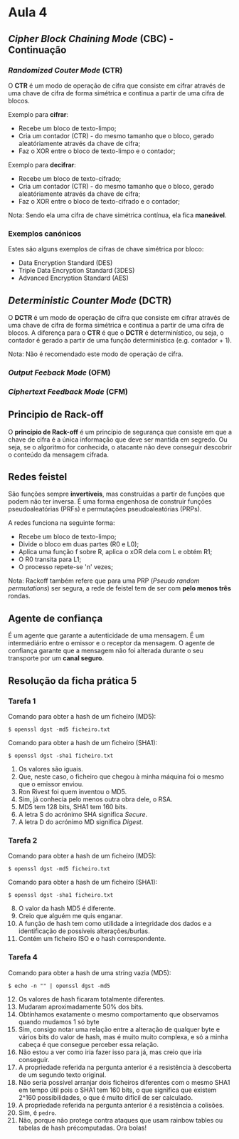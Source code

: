# Aula 4

## *Cipher Block Chaining Mode* (CBC) - Continuação

### *Randomized Couter Mode* (CTR)
O **CTR** é um modo de operação de cifra que consiste em cifrar através de uma chave de cifra de forma simétrica e continua a partir de uma cifra de blocos.

Exemplo para **cifrar**:
 - Recebe um bloco de texto-limpo;
 - Cria um contador (CTR) - do mesmo tamanho que o bloco, gerado aleatóriamente através da chave de cifra;
 - Faz o XOR entre o bloco de texto-limpo e o contador;

Exemplo para **decifrar**:
 - Recebe um bloco de texto-cifrado;
 - Cria um contador (CTR) - do mesmo tamanho que o bloco, gerado aleatóriamente através da chave de cifra;
 - Faz o XOR entre o bloco de texto-cifrado e o contador;

Nota: Sendo ela uma cifra de chave simétrica contínua, ela fica **maneável**.

### Exemplos canónicos
Estes são alguns exemplos de cifras de chave simétrica por bloco:
 - Data Encryption Standard (DES)
 - Triple Data Encryption Standard (3DES)
 - Advanced Encryption Standard (AES)

## *Deterministic Counter Mode* (DCTR)
O **DCTR** é um modo de operação de cifra que consiste em cifrar através de uma chave de cifra de forma simétrica e continua a partir de uma cifra de blocos. A diferença para o **CTR** é que o **DCTR** é determinístico, ou seja, o contador é gerado a partir de uma função determinística (e.g. contador + 1).

Nota: Não é recomendado este modo de operação de cifra.

### *Output Feeback Mode* (OFM)
### *Ciphertext Feedback Mode* (CFM)

## Principio de Rack-off
O **princípio de Rack-off** é um princípio de segurança que consiste em que a chave de cifra é a única informação que deve ser mantida em segredo. Ou seja, se o algoritmo for conhecida, o atacante não deve conseguir descobrir o conteúdo da mensagem cifrada.

## Redes feistel
São funções sempre **invertíveis**, mas construídas a partir de funções que podem não ter inversa. É uma forma engenhosa de construir funções pseudoaleatórias (PRFs) e permutações pseudoaleatórias (PRPs).

A redes funciona na seguinte forma:
 - Recebe um bloco de texto-limpo;
 - Divide o bloco em duas partes (R0 e L0);
 - Aplica uma função f sobre R, aplica o xOR dela com L e obtém R1;
 - O R0 transita para L1;
 - O processo repete-se 'n' vezes;

Nota: Rackoff também refere que para uma PRP (*Pseudo random permutations*) ser segura, a rede de feistel tem de ser com **pelo menos três** rondas.

## Agente de confiança
É um agente que garante a autenticidade de uma mensagem. É um intermediário entre o emissor e o receptor da mensagem. O agente de confiança garante que a mensagem não foi alterada durante o seu transporte por um **canal seguro**.


## Resolução da ficha prática 5

### Tarefa 1
Comando para obter a hash de um ficheiro (MD5):
```console
$ openssl dgst -md5 ficheiro.txt
```

Comando para obter a hash de um ficheiro (SHA1):
```console
$ openssl dgst -sha1 ficheiro.txt
```

1. Os valores são iguais.
2. Que, neste caso, o ficheiro que chegou à minha máquina foi o mesmo que o emissor enviou.
3. Ron Rivest foi quem inventou o MD5.
4. Sim, já conhecia pelo menos outra obra dele, o RSA.
5. MD5 tem 128 bits, SHA1 tem 160 bits.
6. A letra S do acrónimo SHA significa *Secure*.
7. A letra D do acrónimo MD significa *Digest*.

### Tarefa 2
Comando para obter a hash de um ficheiro (MD5):
```console
$ openssl dgst -md5 ficheiro.txt
```

Comando para obter a hash de um ficheiro (SHA1):
```console
$ openssl dgst -sha1 ficheiro.txt
```

8. O valor da hash MD5 é diferente.
9. Creio que alguém me quis enganar.
10. A função de hash tem como utilidade a integridade dos dados e a identificação de possíveis alterações/burlas.
11. Contém um ficheiro ISO e o hash correspondente.

### Tarefa 4
Comando para obter a hash de uma string vazia (MD5):
```console
$ echo -n "" | openssl dgst -md5
```

12. Os valores de hash ficaram totalmente diferentes.
13. Mudaram aproximadamente 50% dos bits.
14. Obtínhamos exatamente o mesmo comportamento que observamos quando mudamos 1 só byte
15. Sim, consigo notar uma relação entre a alteração de qualquer byte e vários bits do valor de hash, mas é muito muito complexa, e só a minha cabeça é que consegue perceber essa relação.
16. Não estou a ver como iria fazer isso para já, mas creio que iria conseguir.
17. A propriedade referida na pergunta anterior é a resistência à descoberta de um segundo texto original.
18. Não seria possível arranjar dois ficheiros diferentes com o mesmo SHA1 em tempo útil pois o SHA1 tem 160 bits, o que significa que existem 2^160 possibilidades, o que é muito difícil de ser calculado.
19. A propriedade referida na pergunta anterior é a resistência a colisões.
20. Sim, é `pedro`.
21. Não, porque não protege contra ataques que usam rainbow tables ou tabelas de hash précomputadas. Ora bolas!

